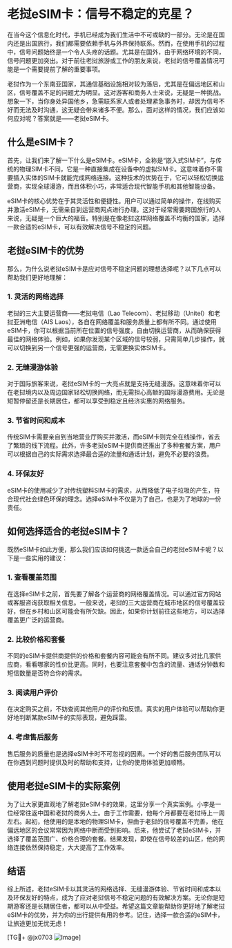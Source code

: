 # 老挝eSIM卡：信号不稳定的克星？

在当今这个信息化时代，手机已经成为我们生活中不可或缺的一部分。无论是在国内还是出国旅行，我们都需要依赖手机与外界保持联系。然而，在使用手机的过程中，信号问题始终是一个令人头疼的话题。尤其是在国外，由于网络环境的不同，信号问题更加突出。对于前往老挝旅游或工作的朋友来说，老挝的信号覆盖情况可能是一个需要提前了解的重要事项。

老挝作为一个东南亚国家，其通信基础设施相对较为落后，尤其是在偏远地区和山区，信号覆盖不足的问题尤为明显。这对游客和商务人士来说，无疑是一种挑战。想象一下，当你身处异国他乡，急需联系家人或者处理紧急事务时，却因为信号不好而无法及时沟通，这无疑会带来诸多不便。那么，面对这样的情况，我们应该如何应对呢？答案就是——老挝eSIM卡。

## 什么是eSIM卡？

首先，让我们来了解一下什么是eSIM卡。eSIM卡，全称是“嵌入式SIM卡”，与传统的物理SIM卡不同，它是一种直接集成在设备中的虚拟SIM卡。这意味着你不需要插入实体的SIM卡就能完成网络连接。这种技术的优势在于，它可以轻松切换运营商，实现全球漫游，而且体积小巧，非常适合现代智能手机和其他智能设备。

eSIM卡的核心优势在于其灵活性和便捷性。用户可以通过简单的操作，在线购买并激活eSIM卡，无需亲自到运营商网点进行办理。这对于经常需要跨国旅行的人来说，无疑是一个巨大的福音。特别是在像老挝这样网络覆盖不均衡的国家，选择一款合适的eSIM卡，可以有效解决信号不稳定的问题。

## 老挝eSIM卡的优势

那么，为什么说老挝eSIM卡是应对信号不稳定问题的理想选择呢？以下几点可以帮助我们更好地理解：

### 1. **灵活的网络选择**
   老挝的三大主要运营商——老挝电信（Lao Telecom）、老挝移动（Unitel）和老挝亚洲电信（AIS Laos），各自在网络覆盖和服务质量上都有所不同。通过使用eSIM卡，你可以根据当前所在位置的信号强度，自由切换运营商，从而确保获得最佳的网络体验。例如，如果你发现某个区域的信号较弱，只需简单几步操作，就可以切换到另一个信号更强的运营商，无需更换实体SIM卡。

### 2. **无缝漫游体验**
   对于国际旅客来说，老挝eSIM卡的一大亮点就是支持无缝漫游。这意味着你可以在老挝境内以及周边国家轻松切换网络，而无需担心高额的国际漫游费用。无论是短暂停留还是长期居住，都可以享受到稳定且经济实惠的网络服务。

### 3. **节省时间和成本**
   传统SIM卡需要亲自到当地营业厅购买并激活，而eSIM卡则完全在线操作，省去了繁琐的线下流程。此外，许多老挝eSIM卡提供商还推出了多种套餐方案，用户可以根据自己的实际需求选择最合适的流量和通话计划，避免不必要的浪费。

### 4. **环保友好**
   eSIM卡的使用减少了对传统塑料SIM卡的需求，从而降低了电子垃圾的产生，符合现代社会绿色环保的理念。选择eSIM卡不仅是为了自己，也是为了地球的一份责任。

## 如何选择适合的老挝eSIM卡？

既然eSIM卡如此方便，那么我们应该如何挑选一款适合自己的老挝eSIM卡呢？以下是一些实用的建议：

### 1. **查看覆盖范围**
   在选择eSIM卡之前，首先要了解各个运营商的网络覆盖情况。可以通过官方网站或客服咨询获取相关信息。一般来说，老挝的三大运营商在城市地区的信号覆盖较好，但在乡村和山区可能会有所欠缺。因此，如果你计划前往这些地方，可以选择覆盖更广泛的运营商。

### 2. **比较价格和套餐**
   不同的eSIM卡提供商提供的价格和套餐内容可能会有所不同。建议多对比几家供应商，看看哪家的性价比更高。同时，也要注意套餐中包含的流量、通话分钟数和短信数量是否符合你的需求。

### 3. **阅读用户评价**
   在决定购买之前，不妨查阅其他用户的评价和反馈。真实的用户体验可以帮助你更好地判断某款eSIM卡的实际表现，避免踩雷。

### 4. **考虑售后服务**
   售后服务的质量也是选择eSIM卡时不可忽视的因素。一个好的售后服务团队可以在你遇到问题时提供及时的帮助和支持，让你的使用体验更加顺畅。

## 使用老挝eSIM卡的实际案例

为了让大家更直观地了解老挝eSIM卡的效果，这里分享一个真实案例。小李是一位经常往返中国和老挝的商务人士。由于工作需要，他每个月都要在老挝待上一周左右。起初，他使用的是本地的物理SIM卡，但由于老挝的信号覆盖不完善，他在偏远地区的会议常常因为网络中断而受到影响。后来，他尝试了老挝eSIM卡，并选择了覆盖范围广、价格合理的套餐。结果发现，即使在信号较差的山区，他的网络连接依然保持稳定，大大提高了工作效率。

## 结语

综上所述，老挝eSIM卡以其灵活的网络选择、无缝漫游体验、节省时间和成本以及环保友好的特点，成为了应对老挝信号不稳定问题的有效解决方案。无论你是短期游客还是长期居住者，都可以从中受益。希望这篇文章能帮助你更好地了解老挝eSIM卡的优势，并为你的出行提供有用的参考。记住，选择一款合适的eSIM卡，让旅途更加无忧无虑！

[TG💪+ @jx0703 ![Image](https://github.com/user-attachments/assets/dbca1d08-cadb-493c-b0ec-ad6f7a83f270)]